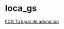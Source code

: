 # loca_gs

[FCG Tu lugar de adoración](http://c17.radioboss.fm:8059/stream?n=b28e26748a6ecccfc1ba)

